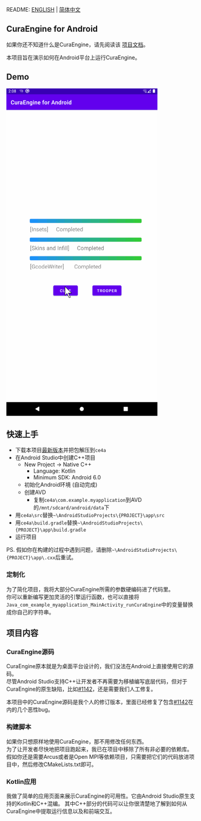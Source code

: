 README: [ENGLISH](https://github.com/alexwoo1900/curaengine4android/blob/main/README.md) | [简体中文](https://github.com/alexwoo1900/curaengine4android/blob/main/README_CN.md)

## CuraEngine for Android

如果你还不知道什么是CuraEngine，请先阅读该 [项目文档](https://github.com/Ultimaker/CuraEngine)。  

本项目旨在演示如何在Android平台上运行CuraEngine。

## Demo

![CuraEngine for Android](https://github.com/alexwoo1900/curaengine4android/blob/main/docs/assets/curaengine4android.gif)

## 快速上手

- 下载本项目[最新版本](https://github.com/alexwoo1900/curaengine4android/archive/refs/heads/main.zip)并把包解压到`ce4a`
- 在Android Studio中创建C++项目
    - New Project -> Native C++
        - Language: Kotlin
        - Minimum SDK: Android 6.0
    - 初始化Android环境 (自动完成)
    - 创建AVD
        - 复制`ce4a\com.example.myapplication`到AVD的`/mnt/sdcard/android/data`下
- 用`ce4a\src`替换`~\AndroidStudioProjects\{PROJECT}\app\src`
- 用`ce4a\build.gradle`替换`~\AndroidStudioProjects\{PROJECT}\app\build.gradle`
- 运行项目

PS.
假如你在构建的过程中遇到问题，请删除`~\AndroidStudioProjects\{PROJECT}\app\.cxx`后重试。

### 定制化

为了简化项目，我将大部分CuraEngine所需的参数硬编码进了代码里。  
你可以重新编写更加灵活的引擎运行函数，也可以直接将`Java_com_example_myapplication_MainActivity_runCuraEngine`中的变量替换成你自己的字符串。

## 项目内容

### CuraEngine源码

CuraEngine原本就是为桌面平台设计的，我们没法在Android上直接使用它的源码。  
尽管Android Studio支持C++让开发者不再需要为移植编写底层代码，但对于CuraEngine的原生缺陷，比如[#1142](https://github.com/Ultimaker/CuraEngine/issues/1142)，还是需要我们人工修复。  

本项目中的CuraEngine源码是我个人的修订版本，里面已经修复了包含[#1142](https://github.com/Ultimaker/CuraEngine/issues/1142)在内的几个恶性bug。

### 构建脚本

如果你只想原样地使用CuraEngine，那不用修改任何东西。  
为了让开发者尽快地把项目跑起来，我已在项目中移除了所有非必要的依赖库。  
假如你还是需要Arcus或者是Open MPI等依赖项目，只需要把它们的代码放进项目中，然后修改CMakeLists.txt即可。

### Kotlin应用

我做了简单的应用页面来展示CuraEngine的可用性。它由Android Studio原生支持的Kotlin和C++混编。
其中C++部分的代码可以让你很清楚地了解到如何从CuraEngine中提取运行信息以及和前端交互。